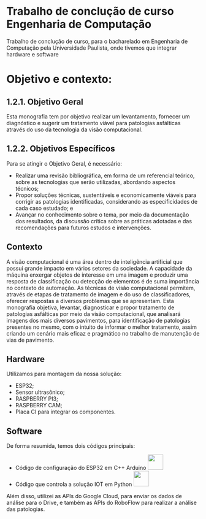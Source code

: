 # Trabalho de conclução de curso Engenharia de Computação
Trabalho de conclução de curso, para o bacharelado em Engenharia de Computação pela Universidade Paulista, onde tivemos que integrar hardware e software

# Objetivo e contexto:
## 1.2.1. Objetivo Geral
  Esta monografia tem por objetivo realizar um levantamento, fornecer um
  diagnóstico e sugerir um tratamento viável para patologias asfálticas através do
  uso da tecnologia da visão computacional.
## 1.2.2. Objetivos Específicos
  Para se atingir o Objetivo Geral, é necessário:
  - Realizar uma revisão bibliográfica, em forma de um referencial teórico,
  sobre as tecnologias que serão utilizadas, abordando aspectos técnicos;
  - Propor soluções técnicas, sustentáveis e economicamente viáveis para
  corrigir as patologias identificadas, considerando as especificidades de
  cada caso estudado; e
  - Avançar no conhecimento sobre o tema, por meio da documentação dos
  resultados, da discussão crítica sobre as práticas adotadas e das
  recomendações para futuros estudos e intervenções.

## Contexto
  A visão computacional é uma área dentro de inteligência artificial que possui
  grande impacto em vários setores da sociedade. A capacidade da máquina enxergar
  objetos de interesse em uma imagem e produzir uma resposta de classificação ou
  detecção de elementos é de suma importância no contexto de automação. As técnicas
  de visão computacional permitem, através de etapas de tratamento de imagem e do
  uso de classificadores, oferecer respostas a diversos problemas que se apresentam.
  Esta monografia objetiva, levantar, diagnosticar e propor tratamento de patologias
  asfálticas por meio da visão computacional, que analisará imagens dos mais diversos
  pavimentos, para identificação de patologias presentes no mesmo, com o intuito de
  informar o melhor tratamento, assim criando um cenário mais eficaz e pragmático no
  trabalho de manutenção de vias de pavimento.

## Hardware
  Utilizamos para montagem da nossa solução:
  - ESP32;
  - Sensor ultrasônico;
  - RASPBERRY PI3;
  - RASPBERRY CAM;
  - Placa CI para integrar os componentes.

## Software
  De forma resumida, temos dois códigos principais:
  - Código de configuração do ESP32 em C++ Arduino <img src="https://cdn.jsdelivr.net/gh/devicons/devicon@latest/icons/cplusplus/cplusplus-original.svg" height="40" width="40" />
  - Código que controla a solução IOT em Python <img src="https://cdn.jsdelivr.net/gh/devicons/devicon@latest/icons/python/python-original.svg" height="40" width="40" />

Além disso, utilizei as APIs do Google Cloud, para enviar os dados de análise para o Drive, e também as APIs do RoboFlow para realizar a análise das patologias.
